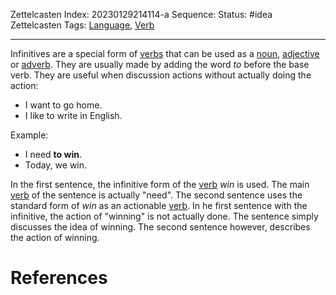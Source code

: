Zettelcasten Index: 20230129214114-a
Sequence:
Status: #idea
Zettelcasten Tags: [Language](Language.md), [Verb](Verb.md)

---

Infinitives are a special form of [verbs](Verb.md) that can be used as a [noun](Noun.md), [adjective](Adjective.md) or [adverb](Adverb.md). They are usually made by adding the word *to* before the base verb. They are useful when discussion actions without actually doing the action:

* I want to go home.
* I like to write in English.

Example:

* I need **to win**.
* Today, we win.

In the first sentence, the infinitive form of the [verb](Verb.md) *win* is used. The main [verb](Verb.md) of the sentence is actually "need". The second sentence uses the standard form of *win* as an actionable [verb](Verb.md). In he first sentence with the infinitive, the action of "winning" is not actually done. The sentence simply discusses the idea of winning. The second sentence however, describes the action of winning.

# References
